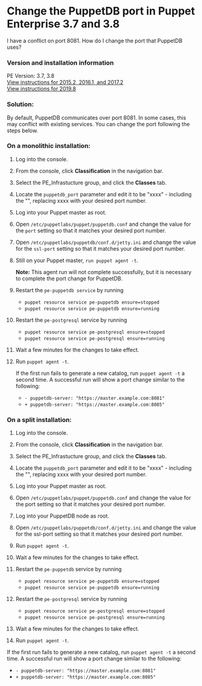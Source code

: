 # Change the PuppetDB port in Puppet Enterprise 3.7 and 3.8
<p>I have a conflict on port 8081. How do I change the port that PuppetDB uses?</p>
<h3 id="version-and-installation-information">Version and installation information</h3>
<p>PE Version: 3.7, 3.8<br><a href="https://support.puppet.com/hc/en-us/articles/216288647">View instructions for 2015.2, 2016.1, and 2017.2</a> <br><a href="https://support.puppet.com/hc/en-us/articles/360015641293">View instructions for 2019.8</a></p>
<h3 id="solution">Solution:</h3>
<p>By default, PuppetDB communicates over port 8081. In some cases, this may conflict with existing services. You can change the port following the steps below.</p>
<h3 id="on-a-monolithic-installation">On a monolithic installation:</h3>
<ol style="list-style-type: decimal;">
<li>
<p>Log into the console.</p>
</li>
<li>
<p>From the console, click <strong>Classification</strong> in the navigation bar.</p>
</li>
<li>
<p>Select the PE_Infrastucture group, and click the <strong>Classes</strong> tab.</p>
</li>
<li>
<p>Locate the <code>puppetdb_port</code> parameter and edit it to be "xxxx" - including the "", replacing xxxx with your desired port number.</p>
</li>
<li>
<p>Log into your Puppet master as root.</p>
</li>
<li>
<p>Open <code>/etc/puppetlabs/puppet/puppetdb.conf</code> and change the value for the <code>port</code> setting so that it matches your desired port number.</p>
</li>
<li>
<p>Open <code>/etc/puppetlabs/puppetdb/conf.d/jetty.ini</code> and change the value for the <code>ssl-port</code> setting so that it matches your desired port number.</p>
</li>
<li>
<p>Still on your Puppet master, <code>run puppet agent -t</code>.</p>
<p><strong>Note:</strong> This agent run will not complete successfully, but it is necessary to complete the port change for PuppetDB.</p>
</li>
<li>
<p>Restart the <code>pe-puppetdb service</code> by running</p>
<ul>
<li><code>puppet resource service pe-puppetdb ensure=stopped</code></li>
<li><code>puppet resource service pe-puppetdb ensure=running</code></li>
</ul>
</li>
<li>
<p>Restart the <code>pe-postgresql</code> service by running</p>
<ul>
<li><code>puppet resource service pe-postgresql ensure=stopped</code></li>
<li><code>puppet resource service pe-postgresql ensure=running</code></li>
</ul>
</li>
<li>
<p>Wait a few minutes for the changes to take effect.</p>
</li>
<li>
<p>Run <code>puppet agent -t</code>.</p>
<p>If the first run fails to generate a new catalog, run <code>puppet agent -t</code> a second time. A successful run will show a port change similar to the following:</p>
<ul>
<li><code>- puppetdb-server: "https://master.example.com:8081"</code></li>
<li><code>+ puppetdb-server: "https://master.example.com:8085"</code></li>
</ul>
</li>
</ol>
<h3 id="on-a-split-installation">On a split installation:</h3>
<ol style="list-style-type: decimal;">
<li>
<p>Log into the console.</p>
</li>
<li>
<p>From the console, click <strong>Classification</strong> in the navigation bar.</p>
</li>
<li>
<p>Select the PE_Infrastucture group, and click the <strong>Classes</strong> tab.</p>
</li>
<li>
<p>Locate the <code>puppetdb_port</code> parameter and edit it to be "xxxx" - including the "", replacing xxxx with your desired port number.</p>
</li>
<li>
<p>Log into your Puppet master as root.</p>
</li>
<li>
<p>Open <code>/etc/puppetlabs/puppet/puppetdb.conf</code> and change the value for the port setting so that it matches your desired port number.</p>
</li>
<li>
<p>Log into your PuppetDB node as root.</p>
</li>
<li>
<p>Open <code>/etc/puppetlabs/puppetdb/conf.d/jetty.ini</code> and change the value for the ssl-port setting so that it matches your desired port number.</p>
</li>
<li>
<p>Run <code>puppet agent -t</code>.</p>
</li>
<li>
<p>Wait a few minutes for the changes to take effect.</p>
</li>
<li>
<p>Restart the <code>pe-puppetdb</code> service by running</p>
<ul>
<li><code>puppet resource service pe-puppetdb ensure=stopped</code></li>
<li><code>puppet resource service pe-puppetdb ensure=running</code></li>
</ul>
</li>
<li>
<p>Restart the <code>pe-postgresql</code> service by running</p>
<ul>
<li><code>puppet resource service pe-postgresql ensure=stopped</code></li>
<li><code>puppet resource service pe-postgresql ensure=running</code></li>
</ul>
</li>
<li>
<p>Wait a few minutes for the changes to take effect.</p>
</li>
<li>
<p>Run <code>puppet agent -t</code>.</p>
</li>
</ol>
<p>If the first run fails to generate a new catalog, run <code>puppet agent -t</code> a second time. A successful run will show a port change similar to the following:</p>
<ul>
<li><code>- puppetdb-server: "https://master.example.com:8081"</code></li>
<li><code>+ puppetdb-server: "https://master.example.com:8085"</code></li>
</ul>
